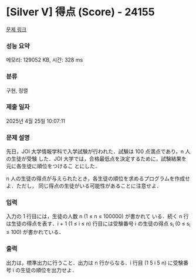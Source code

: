 # [Silver V] 得点 (Score) - 24155 

[문제 링크](https://www.acmicpc.net/problem/24155) 

### 성능 요약

메모리: 129052 KB, 시간: 328 ms

### 분류

구현, 정렬

### 제출 일자

2025년 4월 25일 10:07:11

### 문제 설명

<p>先日，JOI 大学情報学科で入学試験が行われた．試験は 100 点満点であり，n 人の生徒が受験 した．JOI 大学では，合格最低点を決定するために，試験結果を元に各生徒に順位をつけるこ とにした．</p>

<p>n 人の生徒の得点が与えられたとき，各生徒の順位を求めるプログラムを作成せよ．ただし， 同じ得点の生徒がいる可能性があることに注意せよ．</p>

### 입력 

 <p>入力の 1 行目には，生徒の人数 n (1 ≤ n ≤ 100000) が書かれて いる．続く n 行は生徒の得点を表す．i + 1 (1 ≤ i ≤ n) 行目には受験番号 i の生徒の得点 s<sub>i</sub> (0 ≤ s<sub>i</sub> ≤ 100) が書かれている．</p>

### 출력 

 <p>出力は，標準出力に行うこと．出力は n 行からなる．i 行目 (1 5 i 5 n) に受験番号 i の生徒の順位を出力せよ．</p>

